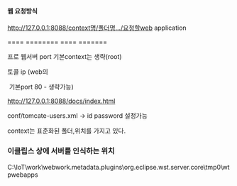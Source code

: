 #### 웹 요청방식

http://127.0.0.1:8088/context명/폴더명.../요청할web application

==== ======== ====  =======

프로    웹서버		port	기본context는 생략(root)

토콜		ip			(web의

​								기본port 80 - 생략가능)



http://127.0.0.1:8088/docs/index.html



conf/tomcate-users.xml -> id password 설정가능



context는 표준화된 폴더,위치를 가지고 있다.



### 이클립스 상에 서버를 인식하는 위치

C:\IoT\work\webwork\.metadata\.plugins\org.eclipse.wst.server.core\tmp0\wtpwebapps

